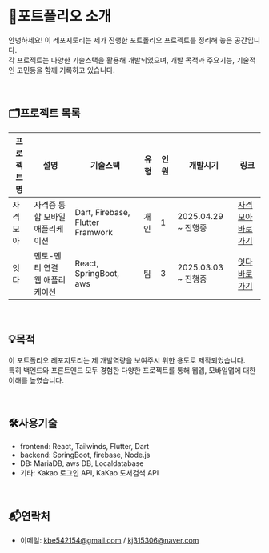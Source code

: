 # 📌포트폴리오 소개
안녕하세요! 이 레포지토리는 제가 진행한 포트폴리오 프로젝트를 정리해 놓은 공간입니다. <br>
각 프로젝트는 다양한 기술스택을 활용해 개발되었으며, 개발 목적과 주요기능, 기술적인 고민등을 함께 기록하고 있습니다.

<br>

## 🗂️프로젝트 목록
|프로젝트명|설명|기술스택|유형|인원|개발시기|링크|
|--|--|--|--|--|--|--|
| 자격모아 | 자격증 통합 모바일 애플리케이션 | Dart, Firebase, Flutter Framwork| 개인 |1|2025.04.29 ~ 진행중| [자격모아 바로가기](아직없음)|
| 잇다 | 멘토-멘티 연결 웹 애플리케이션 | React, SpringBoot, aws | 팀 |3|2025.03.03 ~ 진행중| [잇다 바로가기](아직없음)|

<br>

## 💡목적
이 포트폴리오 레포지토리는 제 개발역량을 보여주시 위한 용도로 제작되었습니다. <br>
특히 백엔드와 프론트엔드 모두 경험한 다양한 프로젝트를 통해 웹앱, 모바일앱에 대한 이해를 높였습니다.

<br>

## 🛠️사용기술
- frontend: React, Tailwinds, Flutter, Dart
- backend: SpringBoot, firebase, Node.js
- DB: MariaDB, aws DB, Localdatabase
- 기타: Kakao 로그인 API, KaKao 도서검색 API

<br>

## 📬연락처
- 이메일: kbe542154@gmail.com / kj315306@naver.com

<br>

<br>
